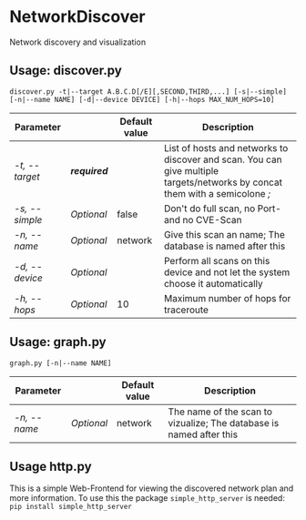 # NetworkDiscover

Network discovery and visualization

## Usage: discover.py

`discover.py -t|--target A.B.C.D[/E][,SECOND,THIRD,...] [-s|--simple] [-n|--name NAME] [-d|--device DEVICE] [-h|--hops MAX_NUM_HOPS=10]`

| Parameter      |  | Default value     | Description |
|----------------|--|-------------------|-------------|
| _-t, --target_ | _**required**_ |     | List of hosts and networks to discover and scan. You can give multiple targets/networks by concat them with a semicolone _;_ |
| _-s, --simple_ | _Optional_ | false   | Don't do full scan, no Port- and no CVE-Scan |
| _-n, --name_   | _Optional_ | network | Give this scan an name; The database is named after this |
| _-d, --device_ | _Optional_ |         | Perform all scans on this device and not let the system choose it automatically |
| _-h, --hops_   | _Optional_ | 10      | Maximum number of hops for traceroute |


## Usage: graph.py

`graph.py [-n|--name NAME]`

| Parameter      |  | Default value     | Description |
|----------------|--|-------------------|-------------|
| _-n, --name_   | _Optional_ | network | The name of the scan to vizualize; The database is named after this |


## Usage http.py

This is a simple Web-Frontend for viewing the discovered network plan and more information.
To use this the package `simple_http_server` is needed: `pip install simple_http_server`
